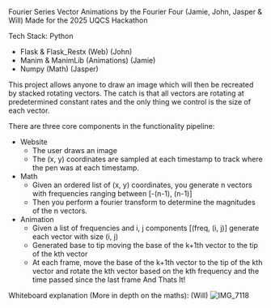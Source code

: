 Fourier Series Vector Animations by the Fourier Four (Jamie, John, Jasper & Will)
Made for the 2025 UQCS Hackathon

Tech Stack:
Python
- Flask & Flask_Restx (Web) (John)
- Manim & ManimLib (Animations) (Jamie)
- Numpy (Math) (Jasper)

This project allows anyone to draw an image which will then be recreated by stacked rotating vectors.
The catch is that all vectors are rotating at predetermined constant rates and the only thing we control is the size of each vector.

There are three core components in the functionality pipeline:
- Website
  - The user draws an image
  - The (x, y) coordinates are sampled at each timestamp to track where the pen was at each timestamp.
- Math
  - Given an ordered list of (x, y) coordinates, you generate n vectors with frequencies ranging between [-(n-1), (n-1)]
  - Then you perform a fourier transform to determine the magnitudes of the n vectors.
- Animation
  - Given a list of frequencies and i, j components [(freq, (i, j)] generate each vector with size (i, j)
  - Generated base to tip moving the base of the k+1th vector to the tip of the kth vector
  - At each frame, move the base of the k+1th vector to the tip of the kth vector and rotate the kth vector based on the kth frequency and the time passed since the last frame
And Thats It!

Whiteboard explanation (More in depth on the maths): (Will)
![IMG_7118](https://github.com/user-attachments/assets/0a3171e3-1219-42ba-aba3-402e3eb5832c)

